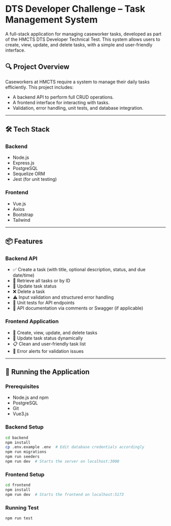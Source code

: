 # DTS Developer Challenge – Task Management System

A full-stack application for managing caseworker tasks, developed as part of the HMCTS DTS Developer Technical Test. This system allows users to create, view, update, and delete tasks, with a simple and user-friendly interface.

## 🔍 Project Overview

Caseworkers at HMCTS require a system to manage their daily tasks efficiently. This project includes:

- A backend API to perform full CRUD operations.
- A frontend interface for interacting with tasks.
- Validation, error handling, unit tests, and database integration.

---

## 🛠️ Tech Stack

### Backend
- Node.js
- Express.js
- PostgreSQL
- Sequelize ORM
- Jest (for unit testing)

### Frontend
- Vue.js
- Axios
- Bootstrap
- Tailwind

---

## 📦 Features

### Backend API
- ✅ Create a task (with title, optional description, status, and due date/time)
- 📄 Retrieve all tasks or by ID
- 🔁 Update task status
- ❌ Delete a task
- ⚠️ Input validation and structured error handling
- 🧪 Unit tests for API endpoints
- 📘 API documentation via comments or Swagger (if applicable)

### Frontend Application
- 📝 Create, view, update, and delete tasks
- 🎯 Update task status dynamically
- 📋 Clean and user-friendly task list
- 🚫 Error alerts for validation issues

---

## 🧪 Running the Application

### Prerequisites
- Node.js and npm
- PostgreSQL
- Git
- Vue3.js

### Backend Setup

```bash
cd backend
npm install
cp .env.example .env  # Edit database credentials accordingly
npm run migrations
npm run seeders
npm run dev  # Starts the server on localhost:3000 
```


### Frontend Setup

```bash
cd frontend
npm install
npm run dev  # Starts the frontend on localhost:5173
```

### Running Test
```bash
npm run test
```



